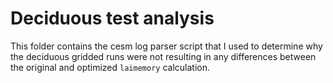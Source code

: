 # Deciduous test analysis

This folder contains the cesm log parser script that I used to determine why the deciduous gridded runs were not resulting in any differences between the original and optimized `laimemory` calculation.